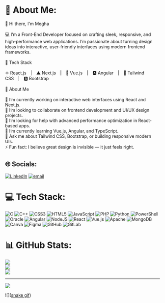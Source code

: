 # 💫 About Me:
👋 Hi there, I'm Megha<br><br>💻 I’m a Front-End Developer focused on crafting sleek, responsive, and high-performance web applications. I’m passionate about turning design ideas into interactive, user-friendly interfaces using modern frontend frameworks.<br><br>🧠 Tech Stack<br><br>⚛️ React.js | ▲ Next.js | 🖖 Vue.js | 🅰️ Angular | 🎨 Tailwind CSS | 🅱️ Bootstrap<br><br>💬 About Me<br><br>🔭 I’m currently working on interactive web interfaces using React and Next.js.<br>🤝 I’m looking to collaborate on frontend development and UI/UX design projects.<br>🧩 I’m looking for help with advanced performance optimization in React-based apps.<br>🌱 I’m currently learning Vue.js, Angular, and TypeScript.<br>💬 Ask me about Tailwind CSS, Bootstrap, or building responsive modern UIs.<br>⚡ Fun fact: I believe great design is invisible — it just feels right.


## 🌐 Socials:
[![LinkedIn](https://img.shields.io/badge/LinkedIn-%230077B5.svg?logo=linkedin&logoColor=white)](https://linkedin.com/in/https://www.linkedin.com/in/meggscodes/) [![email](https://img.shields.io/badge/Email-D14836?logo=gmail&logoColor=white)](mailto:meghasharma0793@gmail.com) 

# 💻 Tech Stack:
![C](https://img.shields.io/badge/c-%2300599C.svg?style=for-the-badge&logo=c&logoColor=white) ![C++](https://img.shields.io/badge/c++-%2300599C.svg?style=for-the-badge&logo=c%2B%2B&logoColor=white) ![CSS3](https://img.shields.io/badge/css3-%231572B6.svg?style=for-the-badge&logo=css3&logoColor=white) ![HTML5](https://img.shields.io/badge/html5-%23E34F26.svg?style=for-the-badge&logo=html5&logoColor=white) ![JavaScript](https://img.shields.io/badge/javascript-%23323330.svg?style=for-the-badge&logo=javascript&logoColor=%23F7DF1E) ![PHP](https://img.shields.io/badge/php-%23777BB4.svg?style=for-the-badge&logo=php&logoColor=white) ![Python](https://img.shields.io/badge/python-3670A0?style=for-the-badge&logo=python&logoColor=ffdd54) ![PowerShell](https://img.shields.io/badge/PowerShell-%235391FE.svg?style=for-the-badge&logo=powershell&logoColor=white) ![Oracle](https://img.shields.io/badge/Oracle-F80000?style=for-the-badge&logo=oracle&logoColor=white) ![Angular](https://img.shields.io/badge/angular-%23DD0031.svg?style=for-the-badge&logo=angular&logoColor=white) ![NodeJS](https://img.shields.io/badge/node.js-6DA55F?style=for-the-badge&logo=node.js&logoColor=white) ![React](https://img.shields.io/badge/react-%2320232a.svg?style=for-the-badge&logo=react&logoColor=%2361DAFB) ![Vue.js](https://img.shields.io/badge/vue.js-%2335495e.svg?style=for-the-badge&logo=vuedotjs&logoColor=%234FC08D) ![Apache](https://img.shields.io/badge/apache-%23D42029.svg?style=for-the-badge&logo=apache&logoColor=white) ![MongoDB](https://img.shields.io/badge/MongoDB-%234ea94b.svg?style=for-the-badge&logo=mongodb&logoColor=white) ![Canva](https://img.shields.io/badge/Canva-%2300C4CC.svg?style=for-the-badge&logo=Canva&logoColor=white) ![Figma](https://img.shields.io/badge/figma-%23F24E1E.svg?style=for-the-badge&logo=figma&logoColor=white) ![GitHub](https://img.shields.io/badge/github-%23121011.svg?style=for-the-badge&logo=github&logoColor=white) ![GitLab](https://img.shields.io/badge/gitlab-%23181717.svg?style=for-the-badge&logo=gitlab&logoColor=white)
# 📊 GitHub Stats:
![](https://github-readme-stats.vercel.app/api?username=meggs-sol&theme=dark&hide_border=false&include_all_commits=false&count_private=false)<br/>
![](https://nirzak-streak-stats.vercel.app/?user=meggs-sol&theme=dark&hide_border=false)<br/>
![](https://github-readme-stats.vercel.app/api/top-langs/?username=meggs-sol&theme=dark&hide_border=false&include_all_commits=false&count_private=false&layout=compact)

---
[![](https://visitcount.itsvg.in/api?id=meggs-sol&icon=0&color=0)](https://visitcount.itsvg.in)

    
![]([snake gif](https://github.com/meggs-sol/meggs-sol/blob/output/github-snake-dark.svg))
    

